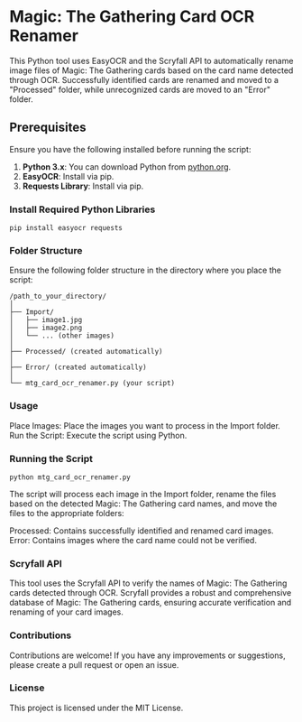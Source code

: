 # Magic: The Gathering Card OCR Renamer

This Python tool uses EasyOCR and the Scryfall API to automatically rename image files of Magic: The Gathering cards based on the card name detected through OCR. Successfully identified cards are renamed and moved to a "Processed" folder, while unrecognized cards are moved to an "Error" folder.

## Prerequisites

Ensure you have the following installed before running the script:

1. **Python 3.x**: You can download Python from [python.org](https://www.python.org/downloads/).
2. **EasyOCR**: Install via pip.
3. **Requests Library**: Install via pip.

### Install Required Python Libraries

`pip install easyocr requests`

### Folder Structure
Ensure the following folder structure in the directory where you place the script:
```
/path_to_your_directory/
│
├── Import/
│   ├── image1.jpg
│   ├── image2.png
│   └── ... (other images)
│
├── Processed/ (created automatically)
│
├── Error/ (created automatically)
│
└── mtg_card_ocr_renamer.py (your script)
```
### Usage
Place Images: Place the images you want to process in the Import folder.
Run the Script: Execute the script using Python.

### Running the Script

`python mtg_card_ocr_renamer.py`

The script will process each image in the Import folder, rename the files based on the detected Magic: The Gathering card names, and move the files to the appropriate folders:

Processed: Contains successfully identified and renamed card images.
Error: Contains images where the card name could not be verified.

### Scryfall API
This tool uses the Scryfall API to verify the names of Magic: The Gathering cards detected through OCR. Scryfall provides a robust and comprehensive database of Magic: The Gathering cards, ensuring accurate verification and renaming of your card images.

### Contributions
Contributions are welcome! If you have any improvements or suggestions, please create a pull request or open an issue.

### License
This project is licensed under the MIT License.
